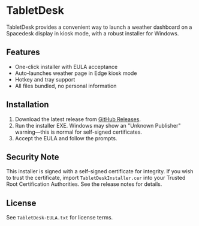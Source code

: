 # TabletDesk

TabletDesk provides a convenient way to launch a weather dashboard on a Spacedesk display in kiosk mode, with a robust installer for Windows.

## Features
- One-click installer with EULA acceptance
- Auto-launches weather page in Edge kiosk mode
- Hotkey and tray support
- All files bundled, no personal information

## Installation
1. Download the latest release from [GitHub Releases](https://github.com/YOUR_USERNAME/YOUR_REPO/releases).
2. Run the installer EXE. Windows may show an "Unknown Publisher" warning—this is normal for self-signed certificates.
3. Accept the EULA and follow the prompts.

## Security Note
This installer is signed with a self-signed certificate for integrity. If you wish to trust the certificate, import `TabletDeskInstaller.cer` into your Trusted Root Certification Authorities. See the release notes for details.

## License
See `TabletDesk-EULA.txt` for license terms.
